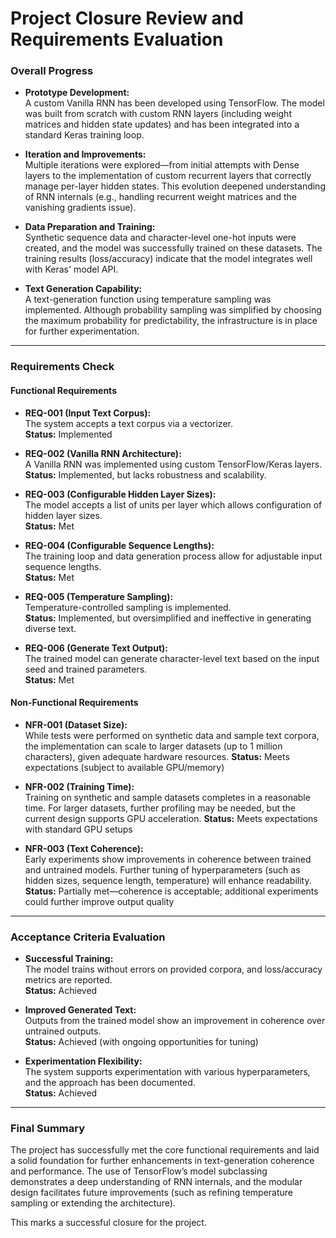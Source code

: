# Project Closure Review and Requirements Evaluation

### Overall Progress

- **Prototype Development:**  
  A custom Vanilla RNN has been developed using TensorFlow. The model was built from scratch with custom RNN layers (including weight matrices and hidden state updates) and has been integrated into a standard Keras training loop.

- **Iteration and Improvements:**  
  Multiple iterations were explored—from initial attempts with Dense layers to the implementation of custom recurrent layers that correctly manage per-layer hidden states. This evolution deepened understanding of RNN internals (e.g., handling recurrent weight matrices and the vanishing gradients issue).

- **Data Preparation and Training:**  
  Synthetic sequence data and character-level one-hot inputs were created, and the model was successfully trained on these datasets. The training results (loss/accuracy) indicate that the model integrates well with Keras' model API.

- **Text Generation Capability:**  
  A text-generation function using temperature sampling was implemented. Although probability sampling was simplified by choosing the maximum probability for predictability, the infrastructure is in place for further experimentation.

---

### Requirements Check

#### Functional Requirements
- **REQ-001 (Input Text Corpus):**  
  The system accepts a text corpus via a vectorizer.  
  **Status:** Implemented

- **REQ-002 (Vanilla RNN Architecture):**  
  A Vanilla RNN was implemented using custom TensorFlow/Keras layers.  
  **Status:** Implemented, but lacks robustness and scalability.

- **REQ-003 (Configurable Hidden Layer Sizes):**  
  The model accepts a list of units per layer which allows configuration of hidden layer sizes.  
  **Status:** Met

- **REQ-004 (Configurable Sequence Lengths):**  
  The training loop and data generation process allow for adjustable input sequence lengths.  
  **Status:** Met

- **REQ-005 (Temperature Sampling):**  
  Temperature-controlled sampling is implemented.  
  **Status:** Implemented, but oversimplified and ineffective in generating diverse text.

- **REQ-006 (Generate Text Output):**  
  The trained model can generate character-level text based on the input seed and trained parameters.  
  **Status:** Met

#### Non-Functional Requirements
- **NFR-001 (Dataset Size):**  
  While tests were performed on synthetic data and sample text corpora, the implementation can scale to larger datasets (up to 1 million characters), given adequate hardware resources.
  **Status:** Meets expectations (subject to available GPU/memory)

- **NFR-002 (Training Time):**  
  Training on synthetic and sample datasets completes in a reasonable time. For larger datasets, further profiling may be needed, but the current design supports GPU acceleration.
  **Status:** Meets expectations with standard GPU setups

- **NFR-003 (Text Coherence):**  
  Early experiments show improvements in coherence between trained and untrained models. Further tuning of hyperparameters (such as hidden sizes, sequence length, temperature) will enhance readability.  
  **Status:** Partially met—coherence is acceptable; additional experiments could further improve output quality

---

### Acceptance Criteria Evaluation

- **Successful Training:**  
  The model trains without errors on provided corpora, and loss/accuracy metrics are reported.  
  **Status:** Achieved

- **Improved Generated Text:**  
  Outputs from the trained model show an improvement in coherence over untrained outputs.  
  **Status:** Achieved (with ongoing opportunities for tuning)

- **Experimentation Flexibility:**  
  The system supports experimentation with various hyperparameters, and the approach has been documented.  
  **Status:** Achieved

---

### Final Summary

The project has successfully met the core functional requirements and laid a solid foundation for further enhancements in text-generation coherence and performance. The use of TensorFlow’s model subclassing demonstrates a deep understanding of RNN internals, and the modular design facilitates future improvements (such as refining temperature sampling or extending the architecture).

This marks a successful closure for the project.